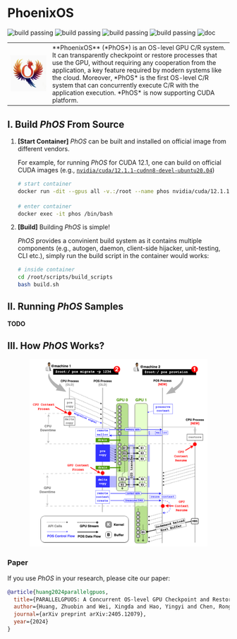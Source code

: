 # PhoenixOS

![build passing](https://img.shields.io/badge/build-passed-green)
![build passing](https://img.shields.io/badge/supported-nVIDIA-blue)
![build passing](https://img.shields.io/badge/TODO-ROCm-lightgrey)
![build passing](https://img.shields.io/badge/TODO-Ascend-lightgrey)
![doc](https://img.shields.io/badge/docs-green)

<table style="border:none;">
    <tr>
        <td>
            <div align="center">
                <img src="./docs/docs/source/_static/images/home/pos_logo.gif" style="margin:0px" />
            </div>
        </td>
        <td>
            <p style="margin:0px">
                **PhoenixOS** (*PhOS*) is an OS-level GPU C/R system. It can transparently checkpoint or restore processes that use the GPU, without requiring any cooperation from the application, a key feature required by modern systems like the cloud. Moreover, *PhOS* is the first OS-level C/R system that can concurrently execute C/R with the application execution. *PhOS* is now supporting CUDA platform.
            </p>
        </td>
    </tr>
</table>

## I. Build *PhOS* From Source

1. **[Start Container]**
    *PhOS* can be built and installed on official image from different vendors.

    For example, for running *PhOS* for CUDA 12.1,
    one can build on official CUDA images
    (e.g., [`nvidia/cuda/12.1.1-cudnn8-devel-ubuntu20.04`](https://hub.docker.com/layers/nvidia/cuda/12.1.1-cudnn8-devel-ubuntu20.04/images/sha256-f676f5b29377e942b533ed13e554cc54aecf853b598ae55f6b67e20adcf81f23))

    ```bash
    # start container
    docker run -dit --gpus all -v.:/root --name phos nvidia/cuda/12.1.1-cudnn8-devel-ubuntu20.04

    # enter container
    docker exec -it phos /bin/bash
    ```

2. **[Build]**
    Building *PhOS* is simple!

    *PhOS* provides a convinient build system as it contains multiple components 
    (e.g., autogen, daemon, client-side hijacker, unit-testing, CLI etc.),
    simply run the build script in the container would works:

    ```bash
    # inside container
    cd /root/scripts/build_scripts
    bash build.sh
    ```

## II. Running *PhOS* Samples

**TODO**

## III. How *PhOS* Works?

<div align="center">
    <img src="./docs/docs/source/_static/images/pos_mechanism.jpg" width="80%" />
</div>

### Paper

If you use *PhOS* in your research, please cite our paper:

```bibtex
@article{huang2024parallelgpuos,
  title={PARALLELGPUOS: A Concurrent OS-level GPU Checkpoint and Restore System using Validated Speculation},
  author={Huang, Zhuobin and Wei, Xingda and Hao, Yingyi and Chen, Rong and Han, Mingcong and Gu, Jinyu and Chen, Haibo},
  journal={arXiv preprint arXiv:2405.12079},
  year={2024}
}
```

